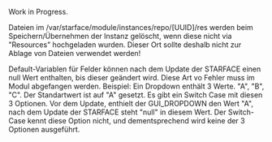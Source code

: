Work in Progress.

Dateien im /var/starface/module/instances/repo/[UUID]/res werden beim Speichern/Übernehmen der Instanz gelöscht, wenn diese nicht via "Resources" hochgeladen wurden.
Dieser Ort sollte deshalb nicht zur Ablage von Dateien verwendet werden!

Default-Variablen für Felder können nach dem Update der STARFACE einen null Wert enthalten, bis dieser geändert wird. Diese Art vo Fehler muss im Modul abgefangen werden.
Beispiel: Ein Dropdown enthält 3 Werte. "A", "B", "C". Der Standartwert ist auf "A" gesetzt. Es gibt ein Switch Case mit diesen 3 Optionen.
Vor dem Update, enthielt der GUI_DROPDOWN den Wert "A", nach dem Update der STARFACE steht "null" in diesem Wert. Der Switch-Case kennt diese Option nicht, und dementsprechend wird keine der 3 Optionen ausgeführt.

